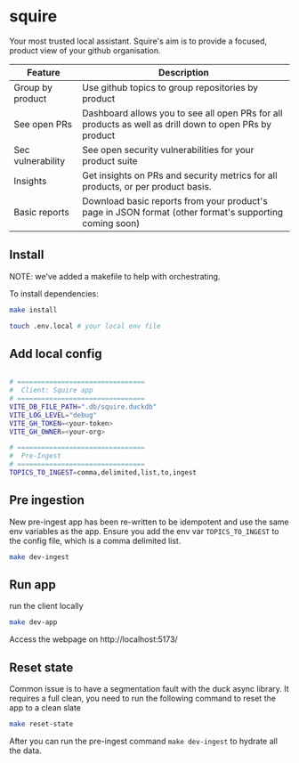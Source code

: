 # squire
Your most trusted local assistant. Squire's aim is to provide a focused, product view of your github organisation.

| Feature | Description |
| ------- | ----------- |
| Group by product | Use github topics to group repositories by product |
| See open PRs | Dashboard allows you to see all open PRs for all products as well as drill down to open PRs by product |
| Sec vulnerability | See open security vulnerabilities for your product suite |  
| Insights | Get insights on PRs and security metrics for all products, or per product basis. |
| Basic reports | Download basic reports from your product's page in JSON format (other format's supporting coming soon) |

## Install 
NOTE: we've added a makefile to help with orchestrating.

To install dependencies:

```bash
make install

touch .env.local # your local env file
```

## Add local config

```bash

# ================================
#  Client: Squire app
# ================================
VITE_DB_FILE_PATH=".db/squire.duckdb"
VITE_LOG_LEVEL="debug"
VITE_GH_TOKEN=<your-token>
VITE_GH_OWNER=<your-org>

# ================================
#  Pre-Ingest
# ================================
TOPICS_TO_INGEST=comma,delimited,list,to,ingest

```

## Pre ingestion 
New pre-ingest app has been re-written to be idempotent and use the same env variables as the app. Ensure you add the env var `TOPICS_TO_INGEST` to the config file, which is a comma delimited list.

```bash
make dev-ingest
```

## Run app
run the client locally

```bash
make dev-app
```

Access the webpage on http://localhost:5173/


## Reset state
Common issue is to have a segmentation fault with the duck async library. It requires a full clean, you need to run the following command to reset the app to a clean slate

```bash
make reset-state
```

After you can run the pre-ingest command `make dev-ingest` to hydrate all the data.